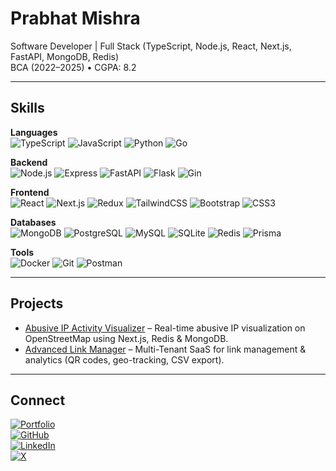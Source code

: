 # Prabhat Mishra

Software Developer | Full Stack (TypeScript, Node.js, React, Next.js, FastAPI, MongoDB, Redis)  
BCA (2022–2025) • CGPA: 8.2  

---

## Skills

**Languages**  
![TypeScript](https://img.shields.io/badge/TypeScript-3178c6?style=for-the-badge&logo=typescript&logoColor=white)
![JavaScript](https://img.shields.io/badge/JavaScript-f7df1e?style=for-the-badge&logo=javascript&logoColor=black)
![Python](https://img.shields.io/badge/Python-3776ab?style=for-the-badge&logo=python&logoColor=white)
![Go](https://img.shields.io/badge/Go-00ADD8?style=for-the-badge&logo=go&logoColor=white)

**Backend**  
![Node.js](https://img.shields.io/badge/Node.js-339933?style=for-the-badge&logo=node.js&logoColor=white)
![Express](https://img.shields.io/badge/Express-000000?style=for-the-badge&logo=express&logoColor=white)
![FastAPI](https://img.shields.io/badge/FastAPI-009688?style=for-the-badge&logo=fastapi&logoColor=white)
![Flask](https://img.shields.io/badge/Flask-000000?style=for-the-badge&logo=flask&logoColor=white)
![Gin](https://img.shields.io/badge/Gin-008ecf?style=for-the-badge&logo=go&logoColor=white)

**Frontend**  
![React](https://img.shields.io/badge/React-61dafb?style=for-the-badge&logo=react&logoColor=black)
![Next.js](https://img.shields.io/badge/Next.js-000000?style=for-the-badge&logo=next.js&logoColor=white)
![Redux](https://img.shields.io/badge/Redux-764abc?style=for-the-badge&logo=redux&logoColor=white)
![TailwindCSS](https://img.shields.io/badge/TailwindCSS-06b6d4?style=for-the-badge&logo=tailwindcss&logoColor=white)
![Bootstrap](https://img.shields.io/badge/Bootstrap-7952b3?style=for-the-badge&logo=bootstrap&logoColor=white)
![CSS3](https://img.shields.io/badge/CSS3-1572b6?style=for-the-badge&logo=css3&logoColor=white)

**Databases**  
![MongoDB](https://img.shields.io/badge/MongoDB-47a248?style=for-the-badge&logo=mongodb&logoColor=white)
![PostgreSQL](https://img.shields.io/badge/PostgreSQL-4169e1?style=for-the-badge&logo=postgresql&logoColor=white)
![MySQL](https://img.shields.io/badge/MySQL-4479a1?style=for-the-badge&logo=mysql&logoColor=white)
![SQLite](https://img.shields.io/badge/SQLite-003b57?style=for-the-badge&logo=sqlite&logoColor=white)
![Redis](https://img.shields.io/badge/Redis-dc382d?style=for-the-badge&logo=redis&logoColor=white)
![Prisma](https://img.shields.io/badge/Prisma-2d3748?style=for-the-badge&logo=prisma&logoColor=white)

**Tools**  
![Docker](https://img.shields.io/badge/Docker-2496ed?style=for-the-badge&logo=docker&logoColor=white)
![Git](https://img.shields.io/badge/Git-f05032?style=for-the-badge&logo=git&logoColor=white)
![Postman](https://img.shields.io/badge/Postman-ff6c37?style=for-the-badge&logo=postman&logoColor=white)

---

## Projects
- [Abusive IP Activity Visualizer](https://github.com/IsayAyase/abuseIP-map) – Real-time abusive IP visualization on OpenStreetMap using Next.js, Redis & MongoDB.  
- [Advanced Link Manager](https://github.com/IsayAyase/link-manager) – Multi-Tenant SaaS for link management & analytics (QR codes, geo-tracking, CSV export).  

---

## Connect
[![Portfolio](https://img.shields.io/badge/Website-prabhatlabs.dev-0a66c2?style=for-the-badge&logo=google-chrome&logoColor=white)](https://prabhatlabs.dev)  
[![GitHub](https://img.shields.io/badge/GitHub-IsayAyase-181717?style=for-the-badge&logo=github&logoColor=white)](https://github.com/IsayAyase)  
[![LinkedIn](https://img.shields.io/badge/LinkedIn-prabhatm8000-0a66c2?style=for-the-badge&logo=linkedin&logoColor=white)](https://linkedin.com/in/prabhatm8000)  
[![X](https://img.shields.io/badge/Twitter-@IsayAyase-1DA1F2?style=for-the-badge&logo=x&logoColor=white)](https://x.com/IsayAyase)  
